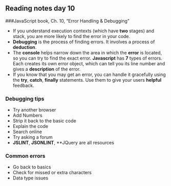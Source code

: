 ## Reading notes day 10
###JavaScript book, Ch. 10, “Error Handling & Debugging”
+ If you understand execution contexts (which have **two** stages) and stack, you are more likely to find the error in your code.
+ **Debugging** is the process of finding errors. It involves a process of **deduction**.
+ The **console** helps narrow down the area in which the **error** is located, so you can try to find the exact error.
**Javascript** has **7** types of errors. Each creates its own error object, which can tell you its line number and gives a **description** of the error.
+ If you know that you may get an error, you can handle it gracefully using the **try**, **catch**, **finally** statements. Use them to give your users **helpful** feedback.
### Debugging tips
+ Try another browser
+ Add Numbers
+ Strip it back to the basic code
+ Explain the code
+ Search online
+ Try asking a forum
+ **JSLINT**, **JSONLINT**, **JQuery are all resources
### Common errors
+ Go back to basics
+ Check for missed or extra characters
+ Data type issues
